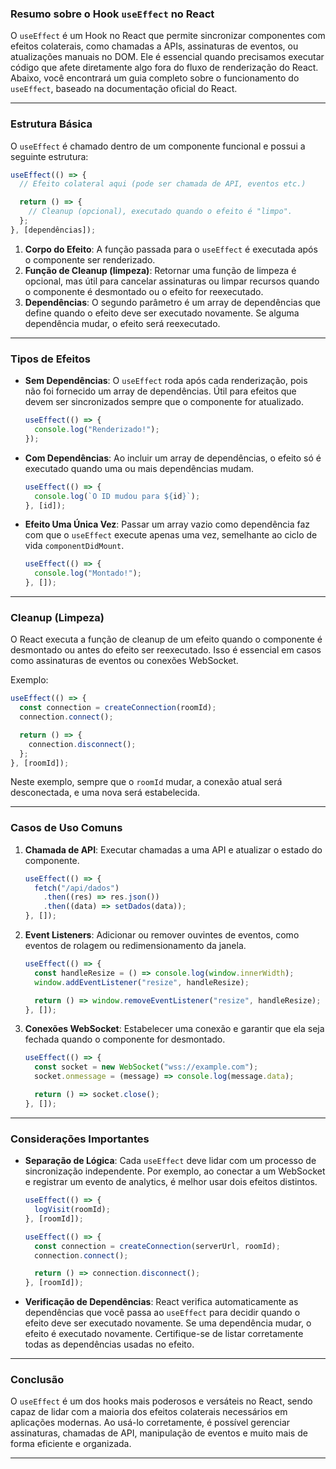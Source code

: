 ### Resumo sobre o Hook `useEffect` no React

O `useEffect` é um Hook no React que permite sincronizar componentes com efeitos colaterais, como chamadas a APIs, assinaturas de eventos, ou atualizações manuais no DOM. Ele é essencial quando precisamos executar código que afete diretamente algo fora do fluxo de renderização do React. Abaixo, você encontrará um guia completo sobre o funcionamento do `useEffect`, baseado na documentação oficial do React.

---

### Estrutura Básica

O `useEffect` é chamado dentro de um componente funcional e possui a seguinte estrutura:

```js
useEffect(() => {
  // Efeito colateral aqui (pode ser chamada de API, eventos etc.)

  return () => {
    // Cleanup (opcional), executado quando o efeito é "limpo".
  };
}, [dependências]);
```

1. **Corpo do Efeito**: A função passada para o `useEffect` é executada após o componente ser renderizado.
2. **Função de Cleanup (limpeza)**: Retornar uma função de limpeza é opcional, mas útil para cancelar assinaturas ou limpar recursos quando o componente é desmontado ou o efeito for reexecutado.
3. **Dependências**: O segundo parâmetro é um array de dependências que define quando o efeito deve ser executado novamente. Se alguma dependência mudar, o efeito será reexecutado.

---

### Tipos de Efeitos

- **Sem Dependências**: O `useEffect` roda após cada renderização, pois não foi fornecido um array de dependências. Útil para efeitos que devem ser sincronizados sempre que o componente for atualizado.

  ```js
  useEffect(() => {
    console.log("Renderizado!");
  });
  ```

- **Com Dependências**: Ao incluir um array de dependências, o efeito só é executado quando uma ou mais dependências mudam.

  ```js
  useEffect(() => {
    console.log(`O ID mudou para ${id}`);
  }, [id]);
  ```

- **Efeito Uma Única Vez**: Passar um array vazio como dependência faz com que o `useEffect` execute apenas uma vez, semelhante ao ciclo de vida `componentDidMount`.

  ```js
  useEffect(() => {
    console.log("Montado!");
  }, []);
  ```

---

### Cleanup (Limpeza)

O React executa a função de cleanup de um efeito quando o componente é desmontado ou antes do efeito ser reexecutado. Isso é essencial em casos como assinaturas de eventos ou conexões WebSocket.

Exemplo:

```js
useEffect(() => {
  const connection = createConnection(roomId);
  connection.connect();

  return () => {
    connection.disconnect();
  };
}, [roomId]);
```

Neste exemplo, sempre que o `roomId` mudar, a conexão atual será desconectada, e uma nova será estabelecida.

---

### Casos de Uso Comuns

1. **Chamada de API**: Executar chamadas a uma API e atualizar o estado do componente.

   ```js
   useEffect(() => {
     fetch("/api/dados")
       .then((res) => res.json())
       .then((data) => setDados(data));
   }, []);
   ```

2. **Event Listeners**: Adicionar ou remover ouvintes de eventos, como eventos de rolagem ou redimensionamento da janela.

   ```js
   useEffect(() => {
     const handleResize = () => console.log(window.innerWidth);
     window.addEventListener("resize", handleResize);

     return () => window.removeEventListener("resize", handleResize);
   }, []);
   ```

3. **Conexões WebSocket**: Estabelecer uma conexão e garantir que ela seja fechada quando o componente for desmontado.

   ```js
   useEffect(() => {
     const socket = new WebSocket("wss://example.com");
     socket.onmessage = (message) => console.log(message.data);

     return () => socket.close();
   }, []);
   ```

---

### Considerações Importantes

- **Separação de Lógica**: Cada `useEffect` deve lidar com um processo de sincronização independente. Por exemplo, ao conectar a um WebSocket e registrar um evento de analytics, é melhor usar dois efeitos distintos.

  ```js
  useEffect(() => {
    logVisit(roomId);
  }, [roomId]);

  useEffect(() => {
    const connection = createConnection(serverUrl, roomId);
    connection.connect();

    return () => connection.disconnect();
  }, [roomId]);
  ```

- **Verificação de Dependências**: React verifica automaticamente as dependências que você passa ao `useEffect` para decidir quando o efeito deve ser executado novamente. Se uma dependência mudar, o efeito é executado novamente. Certifique-se de listar corretamente todas as dependências usadas no efeito.

---

### Conclusão

O `useEffect` é um dos hooks mais poderosos e versáteis no React, sendo capaz de lidar com a maioria dos efeitos colaterais necessários em aplicações modernas. Ao usá-lo corretamente, é possível gerenciar assinaturas, chamadas de API, manipulação de eventos e muito mais de forma eficiente e organizada.

---
